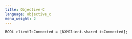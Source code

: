 ```yaml
---
title: Objective-C
language: objective_c
menu_weight: 2
---
```


```objective_c
BOOL clientIsConnected = [NXMClient.shared isConnected];
```
